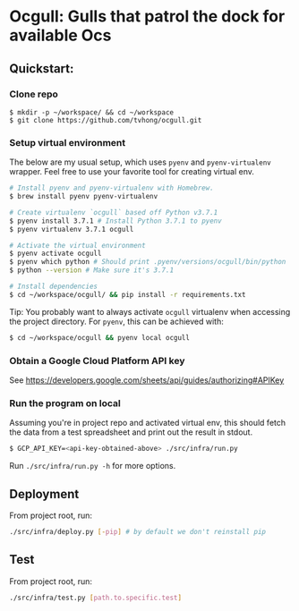 Ocgull: Gulls that patrol the dock for available Ocs
===


Quickstart:
---
### Clone repo
```
$ mkdir -p ~/workspace/ && cd ~/workspace
$ git clone https://github.com/tvhong/ocgull.git
```

### Setup virtual environment

The below are my usual setup, which uses `pyenv` and `pyenv-virtualenv` wrapper.
Feel free to use your favorite tool for creating virtual env.

```bash
# Install pyenv and pyenv-virtualenv with Homebrew.
$ brew install pyenv pyenv-virtualenv

# Create virtualenv `ocgull` based off Python v3.7.1
$ pyenv install 3.7.1 # Install Python 3.7.1 to pyenv
$ pyenv virtualenv 3.7.1 ocgull

# Activate the virtual environment
$ pyenv activate ocgull
$ pyenv which python # Should print .pyenv/versions/ocgull/bin/python
$ python --version # Make sure it's 3.7.1

# Install dependencies
$ cd ~/workspace/ocgull/ && pip install -r requirements.txt
```

Tip: You probably want to always activate `ocgull` virtualenv when accessing
the project directory. For `pyenv`, this can be achieved with:
```bash
$ cd ~/workspace/ocgull && pyenv local ocgull
```

### Obtain a Google Cloud Platform API key
See https://developers.google.com/sheets/api/guides/authorizing#APIKey

### Run the program on local
Assuming you're in project repo and activated virtual env, this should fetch
the data from a test spreadsheet and print out the result in stdout.
```bash
$ GCP_API_KEY=<api-key-obtained-above> ./src/infra/run.py
```

Run `./src/infra/run.py -h` for more options.

Deployment
---
From project root, run:
```bash
./src/infra/deploy.py [-pip] # by default we don't reinstall pip
```

Test
---
From project root, run:
```bash
./src/infra/test.py [path.to.specific.test]
```
